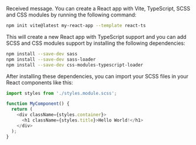 Received message. You can create a React app with Vite, TypeScript, SCSS and CSS modules by running the following command:

```bash
npm init vite@latest my-react-app --template react-ts
```

This will create a new React app with TypeScript support and you can add SCSS and CSS modules support by installing the following dependencies:

```bash
npm install --save-dev sass
npm install --save-dev sass-loader
npm install --save-dev css-modules-typescript-loader
```

After installing these dependencies, you can import your SCSS files in your React components like this:

```javascript
import styles from './styles.module.scss';

function MyComponent() {
  return (
    <div className={styles.container}>
      <h1 className={styles.title}>Hello World!</h1>
    </div>
  );
}
```